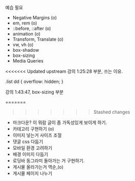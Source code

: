 예습 필요

- Negative Margins (o)
- em, rem (o)
- ::before, ::after (o)
- animation (o)
- Transform, Translate (o)
- vw, vh (o)
- box-shadow
- box-sizing
- Media Queries

<<<<<<< Updated upstream
강의 1:25:28 부분, 쓰는 이유.

.list dd {
    overflow: hidden;
} 

강의 1:43:47, box-sizing 부분


=======
>>>>>>> Stashed changes

- 마크다운? 이 뭐람 글이 좀 가독성있게 보이게 하기.
- 카테고리 구현하기 (o)
- 이미지 넣는거 사이즈 조절
- 댓글 css 다듬기
- 모바일 환경 고려하기
- 배경 이미지 다듬기
- 로딩바 동그라미 돌아가는 거 구현하기.
- 게시물 올라가는거 역순,(o)
- 게시물 페이지 나누기
